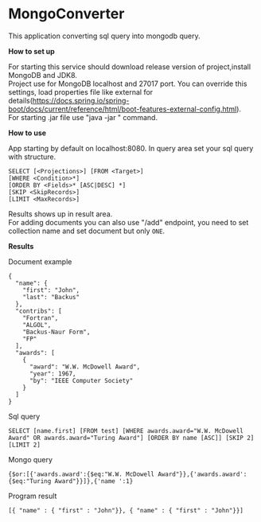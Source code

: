 # MongoConverter

This application converting sql query into mongodb query.<br />

**How to set up**

For starting this service should download release version of project,install MongoDB and JDK8.<br />
Project use for MongoDB localhost and 27017 port. You can override this settings, load properties file like external for details(https://docs.spring.io/spring-boot/docs/current/reference/html/boot-features-external-config.html).<br />
For starting .jar file use "java -jar <path>" command.<br />

**How to use**

App starting by default on localhost:8080. In query area set your sql query with structure.
```
SELECT [<Projections>] [FROM <Target>]
[WHERE <Condition>*]
[ORDER BY <Fields>* [ASC|DESC] *]
[SKIP <SkipRecords>]
[LIMIT <MaxRecords>]
```
Results shows up in result area.<br />
For adding documents you can also use "/add" endpoint, you need to set collection name and set document but only `ONE`.<br />

**Results**

Document example
```
{
  "name": {
    "first": "John",
    "last": "Backus"
  },
  "contribs": [
    "Fortran",
    "ALGOL",
    "Backus-Naur Form",
    "FP"
  ],
  "awards": [
    {
      "award": "W.W. McDowell Award",
      "year": 1967,
      "by": "IEEE Computer Society"
    }
  ]
}
```
Sql query<br />
```
SELECT [name.first] [FROM test] [WHERE awards.award="W.W. McDowell Award" OR awards.award="Turing Award"] [ORDER BY name [ASC]] [SKIP 2]
[LIMIT 2]
```
Mongo query<br />
```
{$or:[{'awards.award':{$eq:"W.W. McDowell Award"}},{'awards.award':{$eq:"Turing Award"}}]},{'name ':1}
```
Program result<br />
```
[{ "name" : { "first" : "John"}}, { "name" : { "first" : "John"}}]
```
